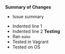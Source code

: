 **Summary of Changes**
 * Issue summary 
 - Indented line 1
 - Indented line 2
**Testing**
 - Ran `make`
 - Tested in Vagrant
 - Tested on OS 
